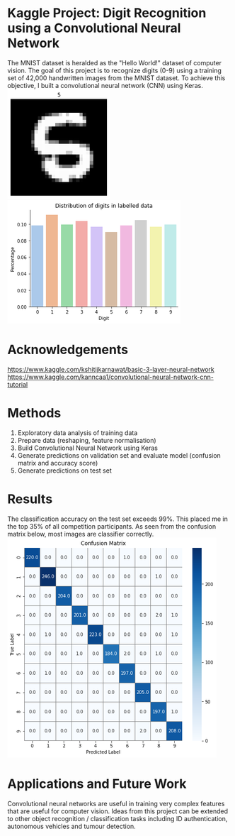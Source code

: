 # Kaggle Project: Digit Recognition using a Convolutional Neural Network
The MNIST dataset is heralded as the "Hello World!" dataset of computer vision. The goal of this project is to recognize digits (0-9) using a training set of 42,000 handwritten images from the MNIST dataset. To achieve this objective, I built a convolutional neural network (CNN) using Keras.
<br><img src="sample_image.png"/><img src="multiclass_distribution.png"/><br>

# Acknowledgements
https://www.kaggle.com/kshitijkarnawat/basic-3-layer-neural-network
https://www.kaggle.com/kanncaa1/convolutional-neural-network-cnn-tutorial

# Methods
1) Exploratory data analysis of training data
2) Prepare data (reshaping, feature normalisation)
3) Build Convolutional Neural Network using Keras
4) Generate predictions on validation set and evaluate model (confusion matrix and accuracy score)
5) Generate predictions on test set

# Results
The classification accuracy on the test set exceeds 99%. This placed me in the top 35% of all competition participants. As seen from the confusion matrix below, most images are classifier correctly.<br>
<img src="confusion_matrix.png"/>

# Applications and Future Work
Convolutional neural networks are useful in training very complex features that are useful for computer vision. Ideas from this project can be extended to other object recognition / classification tasks including ID authentication, autonomous vehicles and tumour detection.

